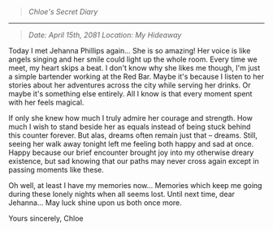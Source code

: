 >*Chloe's Secret Diary*
---
>*Date: April 15th, 2081*
>*Location: My Hideaway*

Today I met Jehanna Phillips again... She is so amazing! Her voice is like angels singing and her smile could light up the whole room. Every time we meet, my heart skips a beat. I don't know why she likes me though, I'm just a simple bartender working at the Red Bar. Maybe it's because I listen to her stories about her adventures across the city while serving her drinks. Or maybe it's something else entirely. All I know is that every moment spent with her feels magical.

If only she knew how much I truly admire her courage and strength. How much I wish to stand beside her as equals instead of being stuck behind this counter forever. But alas, dreams often remain just that – dreams. Still, seeing her walk away tonight left me feeling both happy and sad at once. Happy because our brief encounter brought joy into my otherwise dreary existence, but sad knowing that our paths may never cross again except in passing moments like these.

Oh well, at least I have my memories now... Memories which keep me going during these lonely nights when all seems lost. Until next time, dear Jehanna... May luck shine upon us both once more.

Yours sincerely,
Chloe
